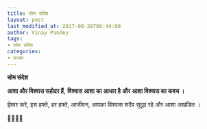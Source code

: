 ```yaml
---
title: सोम संदेश
layout: post
last_modified_at: 2017-08-28T06:44:00
author: Vinay Pandey
tags:
- सोम संदेश
categories:
- मध्यम
---
```

**सोम संदेश**

**आशा और विश्वास सहोदर हैं,**
**विश्वास आशा का आधार है**
**और**
**आशा विश्वास का कवच ।** 

ईश्वर करे,
इस हफ्ते, हर हफ्ते, आजीवन,
आपका विश्वास सदैव सुदृढ़ रहे 
और आशा अखंडित ।

🙏🌷🌷🙏


